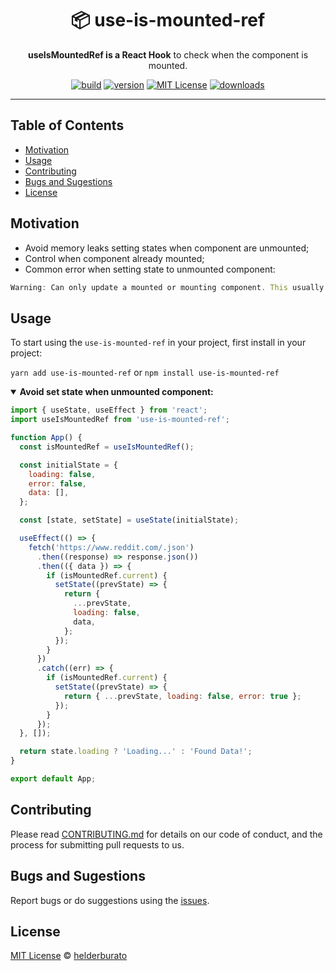 <div align="center">
  <h1>📦 use-is-mounted-ref</h1>

  <p><strong>useIsMountedRef is a React Hook</strong> to check when the component is mounted.</p>

<!-- prettier-ignore-start -->
[![build][build-badge]][build]
[![version][version-badge]][package]
[![MIT License][license-badge]][license]
[![downloads][downloads-badge]][npmtrends]
<!-- prettier-ignore-end -->

</div>

---

## Table of Contents

<!-- START doctoc generated TOC please keep comment here to allow auto update -->
<!-- DON'T EDIT THIS SECTION, INSTEAD RE-RUN doctoc TO UPDATE -->

- [Motivation](#motivation)
- [Usage](#usage)
- [Contributing](#contributing)
- [Bugs and Sugestions](#bugs-and-sugestions)
- [License](#license)

<!-- END doctoc generated TOC please keep comment here to allow auto update -->

## Motivation

- Avoid memory leaks setting states when component are unmounted;
- Control when component already mounted;
- Common error when setting state to unmounted component:

```js
Warning: Can only update a mounted or mounting component. This usually means you called setState, replaceState, or forceUpdate on an unmounted component. This is a no-op.
```

## Usage

To start using the `use-is-mounted-ref` in your project, first install in your project:

`yarn add use-is-mounted-ref` or `npm install use-is-mounted-ref`

<details open>
<summary><strong>Avoid set state when unmounted component:</strong></summary>

```jsx
import { useState, useEffect } from 'react';
import useIsMountedRef from 'use-is-mounted-ref';

function App() {
  const isMountedRef = useIsMountedRef();

  const initialState = {
    loading: false,
    error: false,
    data: [],
  };

  const [state, setState] = useState(initialState);

  useEffect(() => {
    fetch('https://www.reddit.com/.json')
      .then((response) => response.json())
      .then(({ data }) => {
        if (isMountedRef.current) {
          setState((prevState) => {
            return {
              ...prevState,
              loading: false,
              data,
            };
          });
        }
      })
      .catch((err) => {
        if (isMountedRef.current) {
          setState((prevState) => {
            return { ...prevState, loading: false, error: true };
          });
        }
      });
  }, []);

  return state.loading ? 'Loading...' : 'Found Data!';
}

export default App;
```

</details>

## Contributing

Please read [CONTRIBUTING.md](CONTRIBUTING.md) for details on our code of conduct, and the process for submitting pull requests to us.

## Bugs and Sugestions

Report bugs or do suggestions using the [issues](https://github.com/helderburato/use-is-mounted-ref/issues).

## License

[MIT License](LICENSE) © [helderburato](https://helderburato.com)

<!-- prettier-ignore-start -->
[version-badge]: https://img.shields.io/npm/v/use-is-mounted-ref.svg?style=flat-square
[package]: https://www.npmjs.com/package/use-is-mounted-ref
[downloads-badge]: https://img.shields.io/npm/dm/use-is-mounted-ref.svg?style=flat-square
[npmtrends]: http://www.npmtrends.com/use-is-mounted-ref
[license-badge]: https://img.shields.io/npm/l/use-is-mounted-ref.svg?style=flat-square
[license]: https://github.com/helderburato/use-is-mounted-ref/blob/master/LICENSE
[build]: https://github.com/helderburato/use-is-mounted-ref/actions
[build-badge]: https://github.com/helderburato/use-is-mounted-ref/actions/workflows/ci.yml/badge.svg
<!-- prettier-ignore-end -->
